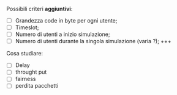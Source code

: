 Possibili criteri **aggiuntivi**:
- [ ] Grandezza code in byte per ogni utente;
- [ ] Timeslot;
- [ ] Numero di utenti a inizio simulazione;
- [ ] Numero di utenti durante la singola simulazione (varia ?); +++

Cosa studiare:
- [ ] Delay
- [ ] throught put
- [ ] fairness
- [ ] perdita pacchetti

